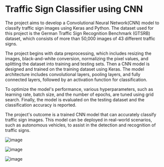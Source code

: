 # Traffic Sign Classifier using CNN

The project aims to develop a Convolutional Neural Network(CNN) model to classify traffic sign images using Keras and Python. The dataset used for this project is the German Traffic Sign Recognition Benchmark (GTSRB) dataset, which consists of more than 50,000 images of 43 different traffic signs.

The project begins with data preprocessing, which includes resizing the images, black-and-white conversion, normalizing the pixel values, and splitting the dataset into training and testing sets. Then a CNN model is designed and trained on the training dataset using Keras. The model architecture includes convolutional layers, pooling layers, and fully connected layers, followed by an activation function for classification.

To optimize the model's performance, various hyperparameters, such as learning rate, batch size, and the number of epochs, are tuned using grid search. Finally, the model is evaluated on the testing dataset and the classification accuracy is reported.

The project's outcome is a trained CNN model that can accurately classify traffic sign images. This model can be deployed in real-world scenarios, such as autonomous vehicles, to assist in the detection and recognition of traffic signs.

![image](https://user-images.githubusercontent.com/66356947/229356361-40a4ff82-03e0-4c41-bfa4-f7d29473aac5.png)

![image](https://user-images.githubusercontent.com/66356947/229356351-7da1eb63-50af-4adf-9cc2-f657e8f49cc7.png)

![image](https://user-images.githubusercontent.com/66356947/229356331-aff0e485-ac2a-442e-ab38-0e76ae94aa25.png)
